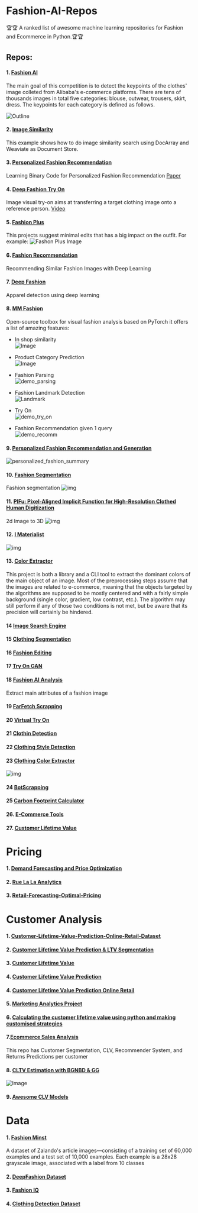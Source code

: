 # Fashion-AI-Repos

🏆🏆 A ranked list of awesome machine learning repositories for Fashion and Ecommerce in Python.🏆🏆



## Repos:
#### 1. [Fashion AI](https://github.com/HiKapok/tf.fashionAI)
The main goal of this competition is to detect the keypoints of the clothes' image colleted from Alibaba's e-commerce platforms. There are tens of thousands images in total five categories: blouse, outwear, trousers, skirt, dress. The keypoints for each category is defined as follows.

![Outline](https://raw.githubusercontent.com/HiKapok/tf.fashionAI/master/demos/outline.jpg)

#### 2. [Image Similarity](https://github.com/hanxiao/HM-Fashion-image-neural-search)
This example shows how to do image similarity search using DocArray and Weaviate as Document Store.

#### 3. [Personalized Fashion Recommendation](https://github.com/lzcn/Fashion-Hash-Net)
Learning Binary Code for Personalized Fashion Recommendation  [Paper](https://openaccess.thecvf.com/content_CVPR_2019/papers/Lu_Learning_Binary_Code_for_Personalized_Fashion_Recommendation_CVPR_2019_paper.pdf)


#### 4. [Deep Fashion Try On](https://github.com/switchablenorms/DeepFashion_Try_On)
Image visual try-on aims at transferring a target clothing image onto a reference person.
[Video](https://www.youtube.com/watch?v=BbKBSfDBcxI)

#### 5. [Fashion Plus](https://github.com/facebookresearch/FashionPlus)
This projects suggest minimal edits that has a big impact on the outfit. For example:
![Fashon Plus Image](https://github.com/facebookresearch/FashionPlus/blob/main/figures/demo_high_res.gif)


#### 6. [Fashion Recommendation](https://github.com/khanhnamle1994/fashion-recommendation)
Recommending Similar Fashion Images with Deep Learning


#### 7. [Deep Fashion](https://github.com/abhishekrana/DeepFashion)
Apparel detection using deep learning

#### 8. [MM Fashion](https://github.com/open-mmlab/mmfashion)
Open-source toolbox for visual fashion analysis based on PyTorch
it offers a list of amazing features:
- In shop similarity <br>
![Image](https://raw.githubusercontent.com/open-mmlab/mmfashion/master/misc/demo_retrieval.gif)

- Product Category Prediction <br>
![Image](https://raw.githubusercontent.com/open-mmlab/mmfashion/master/misc/demo_attribute.gif)
 
- Fashion Parsing <br>
![demo_parsing](https://raw.githubusercontent.com/open-mmlab/mmfashion/master/misc/demo_parsing.gif)

- Fashion Landmark Detection <br>
![Landmark](https://raw.githubusercontent.com/open-mmlab/mmfashion/master/misc/demo_landmark.gif)

- Try On <br>
![demo_try_on](https://raw.githubusercontent.com/open-mmlab/mmfashion/master/misc/demo_tryon.gif)

- Fashion Recommendation given 1 query<br>
![demo_recomm](https://raw.githubusercontent.com/open-mmlab/mmfashion/master/misc/demo_compatibility.gif)

#### 9. [Personalized Fashion Recommendation and Generation](https://github.com/kang205/DVBPR)
![personalized_fashion_summary](https://raw.githubusercontent.com/kang205/DVBPR/master/fig.png)

#### 10. [Fashion Segmentation](https://raw.githubusercontent.com/anish9/Fashion-AI-segmentation)
Fashion segmentation
![img](https://raw.githubusercontent.com/anish9/Fashion-AI-segmentation/master/c2.png)

#### 11. [PIFu: Pixel-Aligned Implicit Function for High-Resolution Clothed Human Digitization](https://github.com/shunsukesaito/PIFu)
2d Image to 3D
![img](https://camo.githubusercontent.com/c57f4e7246777d58d3f020a9fb64430b3a5f0f1e74f400199db2d78dadcbdae4/68747470733a2f2f7368756e73756b65736169746f2e6769746875622e696f2f504946752f7265736f75726365732f696d616765732f7465617365722e706e67)

#### 12.  [I Materialist](https://github.com/amirassov/kaggle-imaterialist)
![img](https://s3.amazonaws.com/ifashionist/Kaggle/Kaggle3.jpg)

#### 13. [Color Extractor](https://github.com/algolia/color-extractor)
This project is both a library and a CLI tool to extract the dominant colors of the main object of an image. Most of the preprocessing steps assume that the images are related to e-commerce, meaning that the objects targeted by the algorithms are supposed to be mostly centered and with a fairly simple background (single color, gradient, low contrast, etc.). The algorithm may still perform if any of those two conditions is not met, but be aware that its precision will certainly be hindered.

#### 14 [Image Search Engine](https://github.com/CVxTz/image_search_engine)

#### 15 [Clothing Segmentation](https://github.com/levindabhi/cloth-segmentation)

#### 16 [Fashion Editing](https://github.com/LZQhardworker/Fashion-Editing)

#### 17 [Try On GAN](https://github.com/ofnote/TryOnGAN)

#### 18 [Fashion AI Analysis](https://github.com/normalclone/fashion-ai-analysis)
Extract main attributes of a fashion image

#### 19 [FarFetch Scrapping](https://github.com/zpencerguy/fmarket)

#### 20 [Virtual Try On](https://github.com/b01902041/Deep-Virtual-Try-on-with-Clothes-Transform)

#### 21 [Clothin Detection](https://github.com/simaiden/Clothing-Detection)

#### 22 [Clothing Style Detection](https://github.com/zeynepCankara/Clothing-Style-Detector)

#### 23 [Clothing Color Extractor](https://github.com/taniaReyesM/color_cloth) <br>
![img](https://camo.githubusercontent.com/f2d3fbcde83004afd18face5717fb72fe002d4d7e2b4ebfa197d193989a07ca8/68747470733a2f2f6661726d352e737461746963666c69636b722e636f6d2f343436322f32343033333937343538385f666533346265393538612e6a7067)

#### 24 [BotScrapping](https://github.com/edsonlb/botScraping)

#### 25 [Carbon Footprint Calculator](https://github.com/NMF-earth/carbon-footprint)

#### 26. [E-Commerce Tools](https://github.com/practical-data-science/ecommercetools)

#### 27. [Customer Lifetime Value](https://github.com/SubeyteT/Customer-Lifetime-Value-Prediction-Online-Retail-Dataset)

# Pricing

#### 1. [Demand Forecasting and Price Optimization](https://github.com/Azure/cortana-intelligence-price-optimization)

#### 2. [Rue La La Analytics](https://higherlogicdownload.s3.amazonaws.com/INFORMS/b52600b3-7c76-4495-9472-1777417473c4/UploadedImages/Rue%20La%20La%20-%20MIT%20paper.pdf)

#### 3. [Retail-Forecasting-Optimal-Pricing](https://github.com/samarthmistry/Retail-Forecasting-Optimal-Pricing)


# Customer Analysis
#### 1. [Customer-Lifetime-Value-Prediction-Online-Retail-Dataset](https://github.com/SubeyteT/Customer-Lifetime-Value-Prediction-Online-Retail-Dataset)
#### 2. [Customer Lifetime Value Prediction & LTV Segmentation](https://github.com/mukulsinghal001/customer-lifetime-prediction-using-python)
#### 3. [Customer Lifetime Value](https://github.com/mesudepolat/CUSTOMER_LIFETIME_VALUE)
#### 4. [Customer Lifetime Value Prediction](https://github.com/mesudepolat/Customer-Lifetime-Value-Prediction)
#### 4. [Customer Lifetime Value Prediction Online Retail](https://github.com/izzetblgc/Customer_Lifetime_Value_Prediction/blob/main/Customer_Lifetime_Value_Prediction.py)
#### 5. [Marketing Analytics Project](https://github.com/mehulsharma3795/Marketing-Analytics-Project)
#### 6. [Calculating the customer lifetime value using python and making customised strategies](https://github.com/Shailaja-Gupta/Customer_Lifetime_Value_Prediction)
#### 7.[Ecommerce Sales Analysis](https://github.com/matheastevens/Ecommerce-Sales-Analysis)
This repo has Customer Segmentation, CLV, Recommender System, and Returns Predictions per customer
#### 8. [CLTV Estimation with BGNBD & GG](https://github.com/kapmaznida/Customer_Lifetime_Value_Prediction_with_BGNBD-Gamma_Gamma)
![Image](https://raw.githubusercontent.com/kapmaznida/Customer_Lifetime_Value_Prediction_with_BGNBD-Gamma_Gamma/main/clv.jpeg)
#### 9. [Awesome CLV Models](https://github.com/akulumbeg/awesome-clv-models)

# Data 
#### 1. [Fashion Minst](https://github.com/zalandoresearch/fashion-mnist)
A dataset of Zalando's article images—consisting of a training set of 60,000 examples and a test set of 10,000 examples. Each example is a 28x28 grayscale image, associated with a label from 10 classes
#### 2. [DeepFashion Dataset](http://mmlab.ie.cuhk.edu.hk/projects/DeepFashion/AttributePrediction.html)

#### 3. [Fashion IQ](https://github.com/XiaoxiaoGuo/fashion-iq) 

#### 4. [Clothing Detection Dataset](https://github.com/simaiden/Clothing-Detection)
